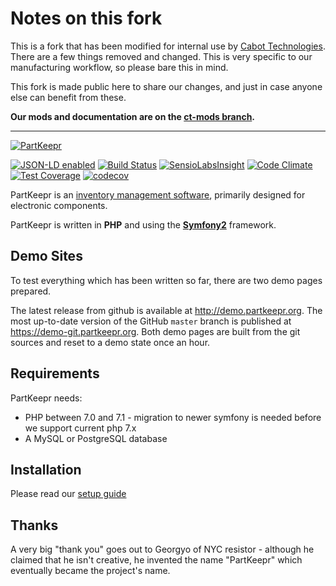 # Notes on this fork

This is a fork that has been modified for internal use by [Cabot Technologies](https://cabottechnologies.com). There are a few things removed and changed. This is very specific to our manufacturing workflow, so please bare this in mind.

This fork is made public here to share our changes, and just in case anyone else can benefit from these.

**Our mods and documentation are on the [ct-mods branch](https://github.com/cabottech/PartKeepr/tree/ct-mods).**

---

[![PartKeepr](https://partkeepr.org/images/partkeepr-banner.png)](https://www.partkeepr.org)

[![JSON-LD enabled](http://json-ld.org/images/json-ld-button-88.png)](http://json-ld.org)
[![Build Status](https://travis-ci.org/partkeepr/PartKeepr.svg?branch=sf2migration)](https://travis-ci.org/partkeepr/PartKeepr)
[![SensioLabsInsight](https://insight.sensiolabs.com/projects/a9f5bdce-ac86-4c51-b87d-56fd0f241155/mini.png)](https://insight.sensiolabs.com/projects/a9f5bdce-ac86-4c51-b87d-56fd0f241155)
[![Code Climate](https://codeclimate.com/github/partkeepr/PartKeepr/badges/gpa.svg)](https://codeclimate.com/github/partkeepr/PartKeepr)
[![Test Coverage](https://codeclimate.com/github/partkeepr/PartKeepr/badges/coverage.svg)](https://codeclimate.com/github/partkeepr/PartKeepr/coverage)
[![codecov](https://codecov.io/gh/partkeepr/PartKeepr/branch/master/graph/badge.svg)](https://codecov.io/gh/partkeepr/PartKeepr)


PartKeepr is an [inventory management software](https://en.wikipedia.org/wiki/Inventory_management_software), primarily
designed for electronic components.

PartKeepr is written in **PHP** and using the [**Symfony2**](http://symfony.com) framework.

Demo Sites
----------

To test everything which has been written so far, there are two demo pages prepared.

The latest release from github is available at http://demo.partkeepr.org.
The most up-to-date version of the GitHub `master` branch is published at https://demo-git.partkeepr.org.
Both demo pages are built from the git sources and reset to a demo state once an hour.

Requirements
------------

PartKeepr needs:

* PHP between 7.0 and 7.1 - migration to newer symfony is needed before we support current php 7.x
* A MySQL or PostgreSQL database

Installation
------------

Please read our [setup guide](documentation/Installation.md)

Thanks
------

A very big "thank you" goes out to Georgyo of NYC resistor - although he claimed that he isn't creative, he invented the
name "PartKeepr" which eventually became the project's name.

